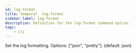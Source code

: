 ```yaml
---
id: log-format
title: temporal  log-format
sidebar_label: log-format
description: Definition for the log-format command option.
tags:
	- cli
---
```

Set the log formatting. Options: ["json", "pretty"]. (default: json)
